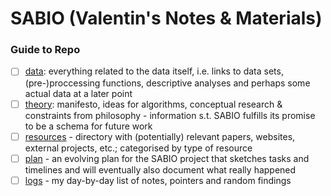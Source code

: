# SABIO (Valentin's Notes & Materials)

### Guide to Repo

 - [ ] [data](/data): everything related to the data itself, i.e. links to data sets, (pre-)proccessing functions, descriptive analyses and perhaps some actual data at a later point
 - [ ] [theory](/theory): manifesto, ideas for algorithms, conceptual research & constraints from philosophy - information s.t. SABIO fulfills its promise to be a schema for future work 
 - [ ] [resources](/resources) - directory with (potentially) relevant papers, websites, external projects, etc.; categorised by type of resource
 - [ ] [plan](/plan.md) - an evolving plan for the SABIO project that sketches tasks and timelines and will eventually also document what really happened
 - [ ] [logs](/logs.md) - my day-by-day list of notes, pointers and random findings
